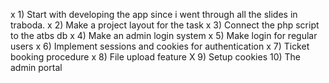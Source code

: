 x 1) Start with developing the app since i went through all the slides in traboda.
x 2) Make a project layout for the task
x 3) Connect the php script to the atbs db
x 4) Make an admin login system
x 5) Make login for regular users
x 6) Implement sessions and cookies for authentication
x 7) Ticket booking procedure
x 8) File upload feature
X 9) Setup cookies
10) The admin portal

